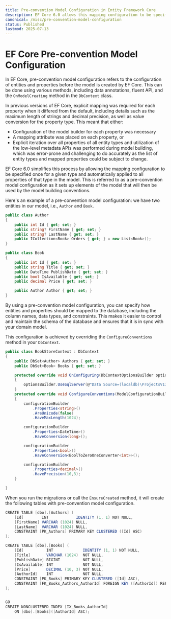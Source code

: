 ```yaml
---
title: Pre-convention Model Configuration in Entity Framework Core
description: EF Core 6.0 allows this mapping configuration to be specified once for a given type. It will then be applied to all properties of that type in the model.
canonical: /misc/pre-convention-model-configuration
status: Published
lastmod: 2025-07-13
---
```


# EF Core Pre-convention Model Configuration

In EF Core, pre-convention model configuration refers to the configuration of entities and properties before the model is created by EF Core. This can be done using various methods, including data annotations, fluent API, and the `OnModelCreating` method in the `DbContext` class.

In previous versions of EF Core, explicit mapping was required for each property when it differed from the default, including details such as the maximum length of strings and decimal precision, as well as value conversion for the property type. This meant that either:

 - Configuration of the model builder for each property was necessary
 - A mapping attribute was placed on each property, or
 - Explicit iteration over all properties of all entity types and utilization of the low-level metadata APIs was performed during model building, which was error-prone and challenging to do accurately as the list of entity types and mapped properties could be subject to change.

EF Core 6.0 simplifies this process by allowing the mapping configuration to be specified once for a given type and automatically applied to all properties of that type in the model. This is referred to as a pre-convention model configuration as it sets up elements of the model that will then be used by the model building conventions.

Here's an example of a pre-convention model configuration: we have two entities in our model, i.e., `Author` and `Book`.

```csharp
public class Author
{
    public int Id { get; set; }
    public string? FirstName { get; set; }
    public string? LastName { get; set; }
    public ICollection<Book> Orders { get; } = new List<Book>();
}

public class Book
{
    public int Id { get; set; }
    public string Title { get; set; }
    public DateTime PublishDate { get; set; }
    public bool IsAvailable { get; set; }
    public decimal Price { get; set; }

    public Author Author { get; set; }
}
```

By using a pre-convention model configuration, you can specify how entities and properties should be mapped to the database, including the column names, data types, and constraints. This makes it easier to control and maintain the schema of the database and ensures that it is in sync with your domain model.

This configuration is achieved by overriding the `ConfigureConventions` method in your `DbContext`.

```csharp
public class BookStoreContext : DbContext
{
    public DbSet<Author> Authors { get; set; }
    public DbSet<Book> Books { get; set; }

    protected override void OnConfiguring(DbContextOptionsBuilder optionsBuilder)
    {
        optionsBuilder.UseSqlServer(@"Data Source=(localdb)\ProjectsV13;Initial Catalog=BookStoreDb;");
    }
    protected override void ConfigureConventions(ModelConfigurationBuilder configurationBuilder)
    {
        configurationBuilder
            .Properties<string>()
            .AreUnicode(false)
            .HaveMaxLength(1024);

        configurationBuilder
            .Properties<DateTime>()
            .HaveConversion<long>();

        configurationBuilder
            .Properties<bool>()
            .HaveConversion<BoolToZeroOneConverter<int>>();

        configurationBuilder
            .Properties<decimal>()
            .HavePrecision(10,3);
    }

}
```

When you run the migrations or call the `EnsureCreated` method, it will create the following tables with pre-convention model configuration.

```csharp
CREATE TABLE [dbo].[Authors] (
    [Id]        INT            IDENTITY (1, 1) NOT NULL,
    [FirstName] VARCHAR (1024) NULL,
    [LastName]  VARCHAR (1024) NULL,
    CONSTRAINT [PK_Authors] PRIMARY KEY CLUSTERED ([Id] ASC)
);

CREATE TABLE [dbo].[Books] (
    [Id]          INT             IDENTITY (1, 1) NOT NULL,
    [Title]       VARCHAR (1024)  NOT NULL,
    [PublishDate] BIGINT          NOT NULL,
    [IsAvailable] INT             NOT NULL,
    [Price]       DECIMAL (10, 3) NOT NULL,
    [AuthorId]    INT             NOT NULL,
    CONSTRAINT [PK_Books] PRIMARY KEY CLUSTERED ([Id] ASC),
    CONSTRAINT [FK_Books_Authors_AuthorId] FOREIGN KEY ([AuthorId]) REFERENCES [dbo].[Authors] ([Id]) ON DELETE CASCADE
);


GO
CREATE NONCLUSTERED INDEX [IX_Books_AuthorId]
    ON [dbo].[Books]([AuthorId] ASC);
```

